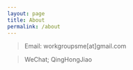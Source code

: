 ```yaml
---
layout: page
title: About
permalink: /about
---
```


> Email: workgroupsme[at]gmail.com 

> WeChat; QingHongJiao 
